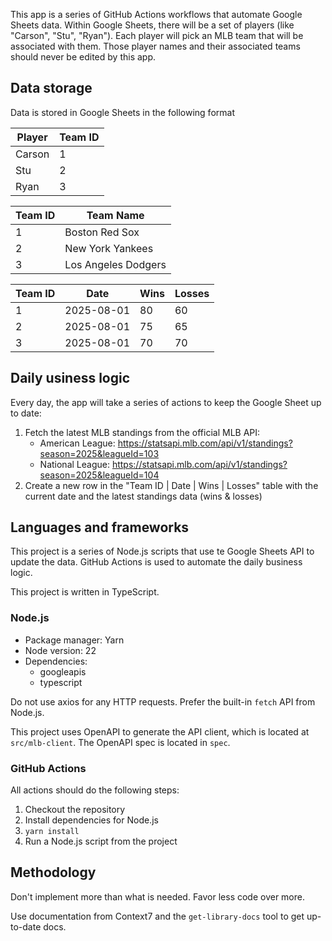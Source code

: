 This app is a series of GitHub Actions workflows that automate Google Sheets data. Within Google Sheets, there will be a set of players (like "Carson", "Stu", "Ryan"). Each player will pick an MLB team that will be associated with them. Those player names and their associated teams should never be edited by this app.

## Data storage

Data is stored in Google Sheets in the following format

| Player | Team ID |
|--------|------|
| Carson | 1 |
| Stu    | 2 |
| Ryan   | 3 |

| Team ID | Team Name |
|---------|-----------|
| 1       | Boston Red Sox |
| 2       | New York Yankees |
| 3       | Los Angeles Dodgers |

| Team ID | Date | Wins | Losses |
|---------|------|------|--------|
| 1       | 2025-08-01 | 80 | 60 |
| 2       | 2025-08-01 | 75 | 65 |
| 3       | 2025-08-01 | 70 | 70 |

## Daily usiness logic

Every day, the app will take a series of actions to keep the Google Sheet up to date:

1. Fetch the latest MLB standings from the official MLB API:
   - American League: https://statsapi.mlb.com/api/v1/standings?season=2025&leagueId=103
   - National League: https://statsapi.mlb.com/api/v1/standings?season=2025&leagueId=104
2. Create a new row in the "Team ID | Date | Wins | Losses" table with the current date and the latest standings data (wins & losses)

## Languages and frameworks

This project is a series of Node.js scripts that use te Google Sheets API to update the data. GitHub Actions is used to automate the daily business logic.

This project is written in TypeScript.

### Node.js

- Package manager: Yarn
- Node version: 22
- Dependencies:
  - googleapis
  - typescript

Do not use axios for any HTTP requests. Prefer the built-in `fetch` API from Node.js.

This project uses OpenAPI to generate the API client, which is located at `src/mlb-client`. The OpenAPI spec is located in `spec`.

### GitHub Actions

All actions should do the following steps:
1. Checkout the repository
2. Install dependencies for Node.js
3. `yarn install`
4. Run a Node.js script from the project

## Methodology

Don't implement more than what is needed. Favor less code over more.

Use documentation from Context7 and the `get-library-docs` tool to get up-to-date docs.
